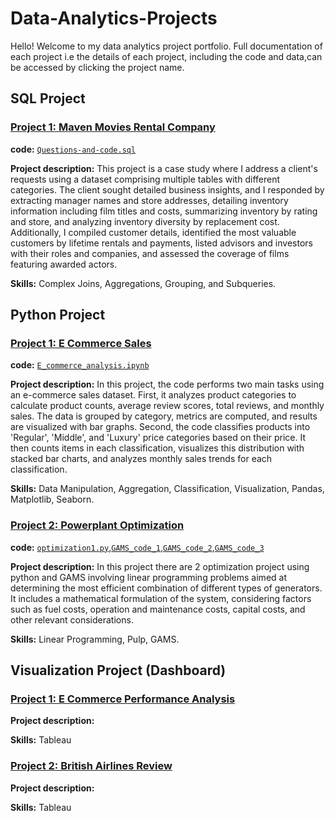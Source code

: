 # Data-Analytics-Projects
Hello! Welcome to my data analytics project portfolio. Full documentation of each project i.e the details of each project, including the code and data,can be accessed by clicking the project name.

## SQL Project
### [Project 1: Maven Movies Rental Company](https://github.com/andidwikiy/Maven-movies-rental-company.git)
**code:** [`Questions-and-code.sql`](https://github.com/andidwikiy/Maven-movies-rental-company/blob/54b71e81e99a6b6e8ac8d56b0237f547ec4fd1eb/Questions-and-code.sql)

**Project description:** This project is a case study where I address a client's requests using a dataset comprising multiple tables with different categories. The client sought detailed business insights, and I responded by extracting manager names and store addresses, detailing inventory information including film titles and costs, summarizing inventory by rating and store, and analyzing inventory diversity by replacement cost. Additionally, I compiled customer details, identified the most valuable customers by lifetime rentals and payments, listed advisors and investors with their roles and companies, and assessed the coverage of films featuring awarded actors.

**Skills:** Complex Joins, Aggregations, Grouping, and Subqueries.

## Python Project
### [Project 1: E Commerce Sales](https://github.com/andidwikiy/E_commerce_sales_analysis.git)
**code:** [`E_commerce_analysis.ipynb`](https://github.com/andidwikiy/E_commerce_sales/blob/c3eea75b6436a9bb040c53a4799cc58bddf4f647/E_commerce_analysis.ipynb)

**Project description:** In this project, the code performs two main tasks using an e-commerce sales dataset. First, it analyzes product categories to calculate product counts, average review scores, total reviews, and monthly sales. The data is grouped by category, metrics are computed, and results are visualized with bar graphs. Second, the code classifies products into 'Regular', 'Middle', and 'Luxury' price categories based on their price. It then counts items in each classification, visualizes this distribution with stacked bar charts, and analyzes monthly sales trends for each classification.

**Skills:** Data Manipulation, Aggregation, Classification, Visualization, Pandas, Matplotlib, Seaborn.

### [Project 2: Powerplant Optimization](https://github.com/andidwikiy/Powerplant-Optimization.git)
**code:** [`optimization1.py`](https://github.com/andidwikiy/Powerplant-Optimization/blob/ede87d9416dea7d05b61aa0eed708b654a19d1e7/Optimization_Problem/optimization1.py),[`GAMS_code_1`](https://github.com/andidwikiy/Powerplant-Optimization/blob/3e9a6fc84a4ecda7ea63db24b45c1643757b71d6/Optimization_Problem_2/ScenarioA.gms),[`GAMS_code_2`](https://github.com/andidwikiy/Powerplant-Optimization/blob/ede87d9416dea7d05b61aa0eed708b654a19d1e7/Optimization_Problem_2/ScenarioB.gms),[`GAMS_code_3`](https://github.com/andidwikiy/Powerplant-Optimization/blob/ede87d9416dea7d05b61aa0eed708b654a19d1e7/Optimization_Problem_2/ScenarioB2.gms)

**Project description:** In this project there are 2 optimization project using python and GAMS involving linear programming problems aimed at determining the most efficient combination of different types of generators. It includes a mathematical formulation of the system, considering factors such as fuel costs, operation and maintenance costs, capital costs, and other relevant considerations.

**Skills:** Linear Programming, Pulp, GAMS.

## Visualization Project (Dashboard)
### [Project 1: E Commerce Performance Analysis](https://public.tableau.com/app/profile/andidwikiy/viz/Ecommerce_17220806572950/Dashboard1?publish=yes)
**Project description:**

**Skills:** Tableau

### [Project 2: British Airlines Review](https://public.tableau.com/app/profile/andidwikiy/viz/Book1_17218875709950/Dashboard1)
**Project description:**

**Skills:** Tableau
